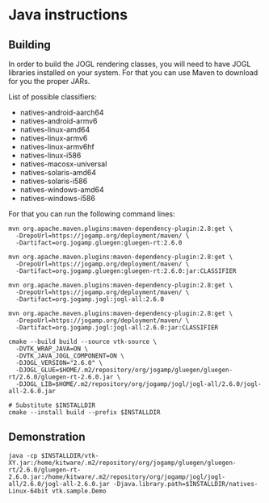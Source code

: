 # Java instructions

## Building

In order to build the JOGL rendering classes, you will need to have JOGL
libraries installed on your system. For that you can use Maven to download
for you the proper JARs.

List of possible classifiers:

 - natives-android-aarch64
 - natives-android-armv6
 - natives-linux-amd64
 - natives-linux-armv6
 - natives-linux-armv6hf
 - natives-linux-i586
 - natives-macosx-universal
 - natives-solaris-amd64
 - natives-solaris-i586
 - natives-windows-amd64
 - natives-windows-i586


For that you can run the following command lines:

```
mvn org.apache.maven.plugins:maven-dependency-plugin:2.8:get \
  -DrepoUrl=https://jogamp.org/deployment/maven/ \
  -Dartifact=org.jogamp.gluegen:gluegen-rt:2.6.0

mvn org.apache.maven.plugins:maven-dependency-plugin:2.8:get \
  -DrepoUrl=https://jogamp.org/deployment/maven/ \
  -Dartifact=org.jogamp.gluegen:gluegen-rt:2.6.0:jar:CLASSIFIER

mvn org.apache.maven.plugins:maven-dependency-plugin:2.8:get \
  -DrepoUrl=https://jogamp.org/deployment/maven/ \
  -Dartifact=org.jogamp.jogl:jogl-all:2.6.0

mvn org.apache.maven.plugins:maven-dependency-plugin:2.8:get \
  -DrepoUrl=https://jogamp.org/deployment/maven/ \
  -Dartifact=org.jogamp.jogl:jogl-all:2.6.0:jar:CLASSIFIER

cmake --build build --source vtk-source \
  -DVTK_WRAP_JAVA=ON \
  -DVTK_JAVA_JOGL_COMPONENT=ON \
  -DJOGL_VERSION="2.6.0" \
  -DJOGL_GLUE=$HOME/.m2/repository/org/jogamp/gluegen/gluegen-rt/2.6.0/gluegen-rt-2.6.0.jar \
  -DJOGL_LIB=$HOME/.m2/repository/org/jogamp/jogl/jogl-all/2.6.0/jogl-all-2.6.0.jar

# Substitute $INSTALLDIR
cmake --install build --prefix $INSTALLDIR
```

## Demonstration
```
java -cp $INSTALLDIR/vtk-XY.jar:/home/kitware/.m2/repository/org/jogamp/gluegen/gluegen-rt/2.6.0/gluegen-rt-2.6.0.jar:/home/kitware/.m2/repository/org/jogamp/jogl/jogl-all/2.6.0/jogl-all-2.6.0.jar -Djava.library.path=$INSTALLDIR/natives-Linux-64bit vtk.sample.Demo
```
